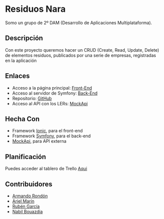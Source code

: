 # Residuos Nara

Somo un grupo de 2º DAM (Desarrollo de Aplicaciones Multiplataforma).


## Descripción
Con este proyecto queremos hacer un CRUD (Create, Read, Update, Delete) de elementos residuos, publicados por una serie de empresas, registradas en la aplicación
## Enlaces
- Acceso a la página principal: [Front-End](https://residuos-nara-front.web.app)
- Acceso al servidor de Symfony: [Back-End](https://residuosnara.herokuapp.com/)
- Repositorio: [GitHub](https://github.com/Armando-Rondon/residuosNara)
- Acceso al API con los LERs: [MockApi](https://620a456092946600171c5924.mockapi.io/ler)

## Hecha Con

- Framework [Ionic](https://ionicframework.com), para el front-end  
- Framework [Symfony](https://symfony.es), para el back-end
- [MockApi](mockapi.io), para API externa

## Planificación

Puedes acceder al tablero de Trello [Aqui](https://trello.com/b/mDv9UJIS/residuos-nara)

## Contribuidores

- [Armando Rondón](https://github.com/Armando-Rondon)
- [Ariel Marín](https://github.com/I-Marin)
- [Rubén García](https://github.com/RUBENGS)
- [Nabil Bouazdia](https://github.com/Naaabil99)
